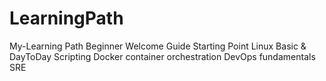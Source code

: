# LearningPath

My-Learning Path
Beginner 
Welcome
Guide
Starting Point
Linux Basic & DayToDay
Scripting
Docker
container orchestration
DevOps fundamentals
SRE
